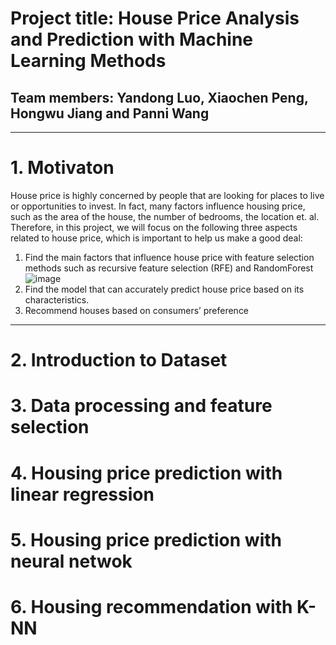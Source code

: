 # Project title: House Price Analysis and Prediction with Machine Learning Methods
## Team members: Yandong Luo, Xiaochen Peng, Hongwu Jiang and Panni Wang

---
# 1. Motivaton
House price is highly concerned by people that are looking for places to live or opportunities to invest. In fact, many factors influence housing price, such as the area of the house, the number of bedrooms, the location et. al. Therefore, in this project, we will focus on the following three aspects related to house price, which is important to help us make a good deal:  
1. Find the main factors that influence house price with feature selection methods such as recursive feature selection (RFE) and RandomForest
![image](http://github.com/yandongluo/HousingPricePrediction/Introduction.png)
2. Find the model that can accurately predict house price based on its characteristics.
3. Recommend houses based on consumers’ preference

---
# 2. Introduction to Dataset

# 3. Data processing and feature selection

# 4. Housing price prediction with linear regression

# 5. Housing price prediction with neural netwok

# 6. Housing recommendation with K-NN

